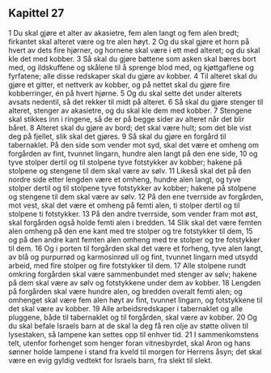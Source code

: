 ## Kapittel 27

1 Du skal gjøre et alter av akasietre, fem alen langt og fem alen bredt; firkantet skal alteret være og tre alen høyt.
2 Og du skal gjøre et horn på hvert av dets fire hjørner, og hornene skal være i ett med alteret; og du skal kle det med kobber.
3 Så skal du gjøre bøttene som asken skal bæres bort med, og ildskuffene og skålene til å sprenge blod med, og kjøttgaflene og fyrfatene; alle disse redskaper skal du gjøre av kobber.
4 Til alteret skal du gjøre et gitter, et nettverk av kobber, og på nettet skal du gjøre fire kobberringer, én på hvert hjørne.
5 Og du skal sette det under alterets avsats nedentil, så det rekker til midt på alteret.
6 Så skal du gjøre stenger til alteret, stenger av akasietre, og du skal kle dem med kobber.
7 Stengene skal stikkes inn i ringene, så de er på begge sider av alteret når det blir båret.
8 Alteret skal du gjøre av bord; det skal være hult; som det ble vist deg på fjellet, slik skal det gjøres.
9 Så skal du gjøre en forgård til tabernaklet. På den side som vender mot syd, skal det være et omheng om forgården av fint, tvunnet lingarn, hundre alen langt på den ene side,
10 og tyve stolper dertil og til stolpene tyve fotstykker av kobber; hakene på stolpene og stengene til dem skal være av sølv.
11 Likeså skal det på den nordre side etter lengden være et omheng, hundre alen langt, og tyve stolper dertil og til stolpene tyve fotstykker av kobber; hakene på stolpene og stengene til dem skal være av sølv.
12 På den ene tverrside av forgården, mot vest, skal det være et omheng på femti alen, ti stolper dertil og til stolpene ti fotstykker.
13 På den andre tverrside, som vender fram mot øst, skal forgården også holde femti alen i bredden.
14 Slik skal det være femten alen omheng på den ene kant med tre stolper og tre fotstykker til dem,
15 og på den andre kant femten alen omheng med tre stolper og tre fotstykker til dem.
16 Og i porten til forgården skal det være et forheng, tyve alen langt, av blå og purpurrød og karmosinrød ull og fint, tvunnet lingarn med utsydd arbeid, med fire stolper og fire fotstykker til dem.
17 Alle stolpene rundt omkring forgården skal være sammenbundet med stenger av sølv; hakene på dem skal være av sølv og fotstykkene under dem av kobber.
18 Lengden på forgården skal være hundre alen, og bredden overalt femti alen; og omhenget skal være fem alen høyt av fint, tvunnet lingarn, og fotstykkene til det skal være av kobber.
19 Alle arbeidsredskaper i tabernaklet og alle pluggene, både til tabernaklet og til forgården, skal være av kobber.
20 Og du skal befale Israels barn at de skal la deg få ren olje av støtte oliven til lysestaken, så lampene kan settes opp til enhver tid.
21 I sammenkomstens telt, utenfor forhenget som henger foran vitnesbyrdet, skal Aron og hans sønner holde lampene i stand fra kveld til morgen for Herrens åsyn; det skal være en evig gyldig vedtekt for Israels barn, fra slekt til slekt.
